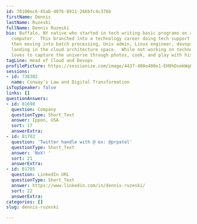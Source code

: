 ```yaml
---
id: 78100ec6-45ab-4076-8911-266bfc4c376b
firstName: Dennis
lastName: Ruzeski
fullName: Dennis Ruzeski
bio: Buffalo, NY native who started in tech writing basic programs on an old TI-994a
  computer.  This branched into a technology career doing tech support for Informix
  then moving into batch processing, Unix admin, Linux engineer, devops, and eventually
  landing in the cloud architecture space.  While not working on technology, Dennis
  loves to capture the universe through photos, cook, and play with his rescue mutts.
tagLine: Head of Cloud and Devops
profilePicture: https://sessionize.com/image/4437-400o400o1-EH9hDsmkWqLvmZjrDeDc7z.jpg
sessions:
- id: 738302
  name: Conway’s Law and Digital Transformation
isTopSpeaker: false
links: []
questionAnswers:
- id: 81698
  question: Company
  questionType: Short_Text
  answer: Ippon, USA
  sort: 17
  answerExtra:
- id: 81702
  question: 'Twitter handle with @ ex: @prpatel'
  questionType: Short_Text
  answer: 'NoX! '
  sort: 21
  answerExtra:
- id: 81705
  question: LinkedIn URL
  questionType: Short_Text
  answer: https://www.linkedin.com/in/dennis-ruzeski/
  sort: 22
  answerExtra:
categories: []
slug: dennis-ruzeski

---
```

